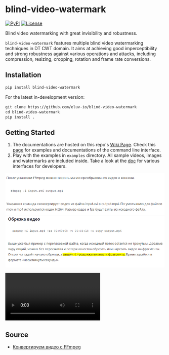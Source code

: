 # blind-video-watermark

[![PyPI](https://img.shields.io/pypi/v/blind-video-watermark)](https://pypi.org/project/blind-video-watermark/)
[![License](https://img.shields.io/badge/license-MIT-green)](https://github.com/eluv-io/blind-video-watermark/blob/main/LICENSE)

Blind video watermarking with great invisibility and robustness.

`blind-video-watermark` features multiple blind video watermarking techniques in DT CWT domain. It aims at achieving good imperceptibility and strong robustness against various operations and attacks, including compression, resizing, cropping, rotation and frame rate conversions.

## Installation

```bash
pip install blind-video-watermark
```
For the latest in-development version:
```bach
git clone https://github.com/eluv-io/blind-video-watermark
cd blind-video-watermark
pip install .
```

## Getting Started

1. The documentations are hosted on this repo's [Wiki Page](https://github.com/eluv-io/blind-video-watermark/wiki). Check this [page](https://github.com/eluv-io/blind-video-watermark/wiki/CLI) for examples and documentations of the command line interface.
2. Play with the examples in `examples` directory. All sample videos, images and watermarks are included inside. Take a look at the [doc](https://github.com/eluv-io/blind-video-watermark/wiki/Lib) for various interfaces for developers.

![](https://raw.githubusercontent.com/unton3ton/blind-video-watermark/main/ff0.PNG)
![](https://raw.githubusercontent.com/unton3ton/blind-video-watermark/main/ff.PNG)

![](https://github.com/unton3ton/blind-video-watermark/blob/main/kikicut.avi)

## Source

* [Конвертируем видео с FFmpeg](https://trofimovdigital.ru/blog/convert-video-with-ffmpeg)
